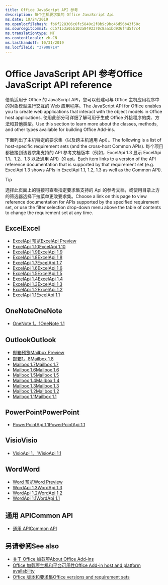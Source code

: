 ```yaml
---
title: Office JavaScript API 参考
description: 每个主机要求集的 Office JavaScript Api
ms.date: 10/24/2019
ms.openlocfilehash: fb6f228306c6fc5840c2f8b9c9bc46d56b43f50c
ms.sourcegitcommit: dc57153a05b103a8493370c8aa1bd936f4d5f7c4
ms.translationtype: MT
ms.contentlocale: zh-CN
ms.lasthandoff: 10/31/2019
ms.locfileid: "37908714"
---
```

# <a name="office-javascript-api-reference"></a><span data-ttu-id="4ccee-103">Office JavaScript API 参考</span><span class="sxs-lookup"><span data-stu-id="4ccee-103">Office JavaScript API reference</span></span>

<span data-ttu-id="4ccee-104">借助适用于 Office 的 JavaScript API，您可以创建可与 Office 主机应用程序中的对象模型进行交互的 Web 应用程序。</span><span class="sxs-lookup"><span data-stu-id="4ccee-104">The JavaScript API for Office enables you to create web applications that interact with the object models in Office host applications.</span></span> <span data-ttu-id="4ccee-105">使用此部分可详细了解可用于生成 Office 外接程序的类、方法和其他类型。</span><span class="sxs-lookup"><span data-stu-id="4ccee-105">Use this section to learn more about the classes, methods, and other types available for building Office Add-ins.</span></span>

<span data-ttu-id="4ccee-106">下面列出了主机特定的要求集（以及跨主机通用 Api）。</span><span class="sxs-lookup"><span data-stu-id="4ccee-106">The following is a list of host-specific requirement sets (and the cross-host Common APIs).</span></span> <span data-ttu-id="4ccee-107">每个项目都链接到该要求集支持的 API 参考文档版本（例如，ExcelApi 1.3 显示 ExcelApi 1.1、1.2、1.3 以及通用 API）的 api。</span><span class="sxs-lookup"><span data-stu-id="4ccee-107">Each item links to a version of the API reference documentation that is supported by that requirement set (e.g. ExcelApi 1.3 shows APIs in ExcelApi 1.1, 1.2, 1.3 as well as the Common API).</span></span>

> [!TIP]
> <span data-ttu-id="4ccee-108">选择此页面上的链接可查看指定要求集支持的 Api 的参考文档，或使用目录上方的筛选器选择下拉菜单更改要求集。</span><span class="sxs-lookup"><span data-stu-id="4ccee-108">Choose a link on this page to view reference documentation for APIs supported by the specified requirement set, or use the filter selection drop-down menu above the table of contents to change the requirement set at any time.</span></span>

## <a name="excel"></a><span data-ttu-id="4ccee-109">Excel</span><span class="sxs-lookup"><span data-stu-id="4ccee-109">Excel</span></span>

- [<span data-ttu-id="4ccee-110">ExcelApi 预览</span><span class="sxs-lookup"><span data-stu-id="4ccee-110">ExcelApi Preview</span></span>](/javascript/api/excel?view=excel-js-preview)
- [<span data-ttu-id="4ccee-111">ExcelApi 1.10</span><span class="sxs-lookup"><span data-stu-id="4ccee-111">ExcelApi 1.10</span></span>](/javascript/api/excel?view=excel-js-1.10)
- [<span data-ttu-id="4ccee-112">ExcelApi 1.9</span><span class="sxs-lookup"><span data-stu-id="4ccee-112">ExcelApi 1.9</span></span>](/javascript/api/excel?view=excel-js-1.9)
- [<span data-ttu-id="4ccee-113">ExcelApi 1.8</span><span class="sxs-lookup"><span data-stu-id="4ccee-113">ExcelApi 1.8</span></span>](/javascript/api/excel?view=excel-js-1.8)
- [<span data-ttu-id="4ccee-114">ExcelApi 1.7</span><span class="sxs-lookup"><span data-stu-id="4ccee-114">ExcelApi 1.7</span></span>](/javascript/api/excel?view=excel-js-1.7)
- [<span data-ttu-id="4ccee-115">ExcelApi 1.6</span><span class="sxs-lookup"><span data-stu-id="4ccee-115">ExcelApi 1.6</span></span>](/javascript/api/excel?view=excel-js-1.6)
- [<span data-ttu-id="4ccee-116">ExcelApi 1.5</span><span class="sxs-lookup"><span data-stu-id="4ccee-116">ExcelApi 1.5</span></span>](/javascript/api/excel?view=excel-js-1.5)
- [<span data-ttu-id="4ccee-117">ExcelApi 1.4</span><span class="sxs-lookup"><span data-stu-id="4ccee-117">ExcelApi 1.4</span></span>](/javascript/api/excel?view=excel-js-1.4)
- [<span data-ttu-id="4ccee-118">ExcelApi 1.3</span><span class="sxs-lookup"><span data-stu-id="4ccee-118">ExcelApi 1.3</span></span>](/javascript/api/excel?view=excel-js-1.3)
- [<span data-ttu-id="4ccee-119">ExcelApi 1.2</span><span class="sxs-lookup"><span data-stu-id="4ccee-119">ExcelApi 1.2</span></span>](/javascript/api/excel?view=excel-js-1.2)
- [<span data-ttu-id="4ccee-120">ExcelApi 1.1</span><span class="sxs-lookup"><span data-stu-id="4ccee-120">ExcelApi 1.1</span></span>](/javascript/api/excel?view=excel-js-1.1)

## <a name="onenote"></a><span data-ttu-id="4ccee-121">OneNote</span><span class="sxs-lookup"><span data-stu-id="4ccee-121">OneNote</span></span>

- [<span data-ttu-id="4ccee-122">OneNote 1。1</span><span class="sxs-lookup"><span data-stu-id="4ccee-122">OneNote 1.1</span></span>](/javascript/api/onenote?view=onenote-js-1.1)

## <a name="outlook"></a><span data-ttu-id="4ccee-123">Outlook</span><span class="sxs-lookup"><span data-stu-id="4ccee-123">Outlook</span></span>

- [<span data-ttu-id="4ccee-124">邮箱预览</span><span class="sxs-lookup"><span data-stu-id="4ccee-124">Mailbox Preview</span></span>](/javascript/api/outlook?view=outlook-js-preview)
- [<span data-ttu-id="4ccee-125">邮箱1。8</span><span class="sxs-lookup"><span data-stu-id="4ccee-125">Mailbox 1.8</span></span>](/javascript/api/outlook?view=outlook-js-1.8)
- [<span data-ttu-id="4ccee-126">Mailbox 1.7</span><span class="sxs-lookup"><span data-stu-id="4ccee-126">Mailbox 1.7</span></span>](/javascript/api/outlook?view=outlook-js-1.7)
- [<span data-ttu-id="4ccee-127">Mailbox 1.6</span><span class="sxs-lookup"><span data-stu-id="4ccee-127">Mailbox 1.6</span></span>](/javascript/api/outlook?view=outlook-js-1.6)
- [<span data-ttu-id="4ccee-128">Mailbox 1.5</span><span class="sxs-lookup"><span data-stu-id="4ccee-128">Mailbox 1.5</span></span>](/javascript/api/outlook?view=outlook-js-1.5)
- [<span data-ttu-id="4ccee-129">Mailbox 1.4</span><span class="sxs-lookup"><span data-stu-id="4ccee-129">Mailbox 1.4</span></span>](/javascript/api/outlook?view=outlook-js-1.4)
- [<span data-ttu-id="4ccee-130">Mailbox 1.3</span><span class="sxs-lookup"><span data-stu-id="4ccee-130">Mailbox 1.3</span></span>](/javascript/api/outlook?view=outlook-js-1.3)
- [<span data-ttu-id="4ccee-131">Mailbox 1.2</span><span class="sxs-lookup"><span data-stu-id="4ccee-131">Mailbox 1.2</span></span>](/javascript/api/outlook?view=outlook-js-1.2)
- [<span data-ttu-id="4ccee-132">Mailbox 1.1</span><span class="sxs-lookup"><span data-stu-id="4ccee-132">Mailbox 1.1</span></span>](/javascript/api/outlook?view=outlook-js-1.1)

## <a name="powerpoint"></a><span data-ttu-id="4ccee-133">PowerPoint</span><span class="sxs-lookup"><span data-stu-id="4ccee-133">PowerPoint</span></span>

- [<span data-ttu-id="4ccee-134">PowerPointApi 1.1</span><span class="sxs-lookup"><span data-stu-id="4ccee-134">PowerPointApi 1.1</span></span>](/javascript/api/powerpoint?view=powerpoint-js-1.1)

## <a name="visio"></a><span data-ttu-id="4ccee-135">Visio</span><span class="sxs-lookup"><span data-stu-id="4ccee-135">Visio</span></span>

- [<span data-ttu-id="4ccee-136">VisioApi 1。1</span><span class="sxs-lookup"><span data-stu-id="4ccee-136">VisioApi 1.1</span></span>](/javascript/api/visio?view=visio-js-1.1)

## <a name="word"></a><span data-ttu-id="4ccee-137">Word</span><span class="sxs-lookup"><span data-stu-id="4ccee-137">Word</span></span>

- [<span data-ttu-id="4ccee-138">Word 预览</span><span class="sxs-lookup"><span data-stu-id="4ccee-138">Word Preview</span></span>](/javascript/api/word?view=word-js-preview)
- [<span data-ttu-id="4ccee-139">WordApi 1.3</span><span class="sxs-lookup"><span data-stu-id="4ccee-139">WordApi 1.3</span></span>](/javascript/api/word?view=word-js-1.3)
- [<span data-ttu-id="4ccee-140">WordApi 1.2</span><span class="sxs-lookup"><span data-stu-id="4ccee-140">WordApi 1.2</span></span>](/javascript/api/word?view=word-js-1.2)
- [<span data-ttu-id="4ccee-141">WordApi 1.1</span><span class="sxs-lookup"><span data-stu-id="4ccee-141">WordApi 1.1</span></span>](/javascript/api/word?view=word-js-1.1)

## <a name="common-api"></a><span data-ttu-id="4ccee-142">通用 API</span><span class="sxs-lookup"><span data-stu-id="4ccee-142">Common API</span></span>

- [<span data-ttu-id="4ccee-143">通用 API</span><span class="sxs-lookup"><span data-stu-id="4ccee-143">Common API</span></span>](/javascript/api/office?view=common-js)

## <a name="see-also"></a><span data-ttu-id="4ccee-144">另请参阅</span><span class="sxs-lookup"><span data-stu-id="4ccee-144">See also</span></span>

- [<span data-ttu-id="4ccee-145">关于 Office 加载项</span><span class="sxs-lookup"><span data-stu-id="4ccee-145">About Office Add-ins</span></span>](/office/dev/add-ins/overview)
- [<span data-ttu-id="4ccee-146">Office 加载项主机和平台可用性</span><span class="sxs-lookup"><span data-stu-id="4ccee-146">Office Add-in host and platform availability</span></span>](/office/dev/add-ins/overview/office-add-in-availability)
- [<span data-ttu-id="4ccee-147">Office 版本和要求集</span><span class="sxs-lookup"><span data-stu-id="4ccee-147">Office versions and requirement sets</span></span>](/office/dev/add-ins/develop/office-versions-and-requirement-sets)
